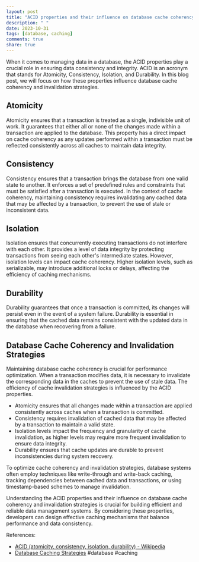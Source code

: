 ```yaml
---
layout: post
title: "ACID properties and their influence on database cache coherency and invalidation strategies"
description: " "
date: 2023-10-31
tags: [database, caching]
comments: true
share: true
---
```


When it comes to managing data in a database, the ACID properties play a crucial role in ensuring data consistency and integrity. ACID is an acronym that stands for Atomicity, Consistency, Isolation, and Durability. In this blog post, we will focus on how these properties influence database cache coherency and invalidation strategies.

## Atomicity

Atomicity ensures that a transaction is treated as a single, indivisible unit of work. It guarantees that either all or none of the changes made within a transaction are applied to the database. This property has a direct impact on cache coherency as any updates performed within a transaction must be reflected consistently across all caches to maintain data integrity.

## Consistency

Consistency ensures that a transaction brings the database from one valid state to another. It enforces a set of predefined rules and constraints that must be satisfied after a transaction is executed. In the context of cache coherency, maintaining consistency requires invalidating any cached data that may be affected by a transaction, to prevent the use of stale or inconsistent data.

## Isolation

Isolation ensures that concurrently executing transactions do not interfere with each other. It provides a level of data integrity by protecting transactions from seeing each other's intermediate states. However, isolation levels can impact cache coherency. Higher isolation levels, such as serializable, may introduce additional locks or delays, affecting the efficiency of caching mechanisms.

## Durability

Durability guarantees that once a transaction is committed, its changes will persist even in the event of a system failure. Durability is essential in ensuring that the cached data remains consistent with the updated data in the database when recovering from a failure.

## Database Cache Coherency and Invalidation Strategies

Maintaining database cache coherency is crucial for performance optimization. When a transaction modifies data, it is necessary to invalidate the corresponding data in the caches to prevent the use of stale data. The efficiency of cache invalidation strategies is influenced by the ACID properties.

- Atomicity ensures that all changes made within a transaction are applied consistently across caches when a transaction is committed.
- Consistency requires invalidation of cached data that may be affected by a transaction to maintain a valid state.
- Isolation levels impact the frequency and granularity of cache invalidation, as higher levels may require more frequent invalidation to ensure data integrity.
- Durability ensures that cache updates are durable to prevent inconsistencies during system recovery.

To optimize cache coherency and invalidation strategies, database systems often employ techniques like write-through and write-back caching, tracking dependencies between cached data and transactions, or using timestamp-based schemes to manage invalidation.

Understanding the ACID properties and their influence on database cache coherency and invalidation strategies is crucial for building efficient and reliable data management systems. By considering these properties, developers can design effective caching mechanisms that balance performance and data consistency.

References:
- [ACID (atomicity, consistency, isolation, durability) - Wikipedia](https://en.wikipedia.org/wiki/ACID)
- [Database Caching Strategies](https://www.n-able.com/blog/database-cache-coherency-caching-strategies) #database #caching
